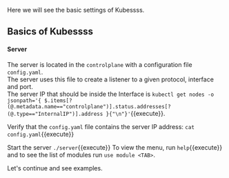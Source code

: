 Here we will see the basic settings of Kubessss.

## Basics of Kubessss

#### Server

	
The server is located in the `controlplane` with a configuration file `config.yaml`.  
The server uses this file to create a listener to a given protocol, interface and port.  
The server IP that should be inside the Interface is `kubectl get nodes -o jsonpath='{ $.items[?(@.metadata.name=="controlplane")].status.addresses[?(@.type=="InternalIP")].address }{"\n"}'`{{execute}}.  

Verify that the `config.yaml` file contains the server IP address: `cat config.yaml`{{execute}}

Start the server `./server`{{execute}}
To view the menu, run `help`{{execute}} and to see the list of modules run `use module <TAB>`.

Let's continue and see examples.


